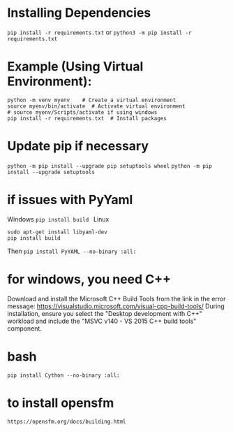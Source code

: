 # Installing Dependencies
```pip install -r requirements.txt```
or
```python3 -m pip install -r requirements.txt```

# Example (Using Virtual Environment):

```
python -m venv myenv    # Create a virtual environment
source myenv/bin/activate  # Activate virtual environment
# source myenv/Scripts/activate if using windows
pip install -r requirements.txt  # Install packages
```
# Update pip if necessary
```python -m pip install --upgrade pip setuptools wheel```
```python -m pip install --upgrade setuptools```


# if issues with PyYaml
Windows
```pip install build ```
Linux
``` 
sudo apt-get install libyaml-dev
pip install build
```
Then
```pip install PyYAML --no-binary :all:```

# for windows, you need C++
Download and install the Microsoft C++ Build Tools from the link in the error message: https://visualstudio.microsoft.com/visual-cpp-build-tools/
During installation, ensure you select the "Desktop development with C++" workload and include the "MSVC v140 - VS 2015 C++ build tools" component.

# bash
```pip install Cython --no-binary :all:```

# to install opensfm
```https://opensfm.org/docs/building.html```




